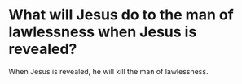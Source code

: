 # What will Jesus do to the man of lawlessness when Jesus is revealed?

When Jesus is revealed, he will kill the man of lawlessness.
